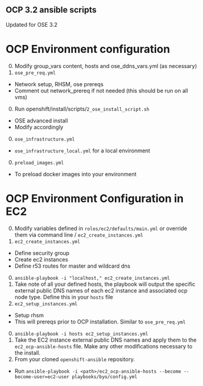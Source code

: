 OCP 3.2 ansible scripts
---

Updated for OSE 3.2  

# OCP Environment configuration
0. Modify group_vars content, hosts and ose_ddns_vars.yml (as necessary)
0. `ose_pre_req.yml` 
  * Network setup, RHSM, ose prereqs
  * Comment out network_prereq if not needed (this should be run on all vms)
0. Run openshift/install/scripts/`2_ose_install_script.sh`
  * OSE advanced install
  * Modify accordingly
0. `ose_infrastructure.yml`
  * `ose_infrastructure_local.yml` for a local environment
0. `preload_images.yml`
  * To preload docker images into your environment
 
# OCP Environment Configuration in EC2
0. Modify variables defined in `roles/ec2/defaults/main.yml` or override them via command line / `ec2_create_instances.yml`
0. `ec2_create_instances.yml`
  * Define security group
  * Create ec2 instances
  * Define r53 routes for master and wildcard dns
0. `ansible-playbook -i "localhost," ec2_create_instances.yml`
0. Take note of all your defined hosts, the playbook will output the specific external public DNS names of each ec2 instance and associated ocp node type.  Define this in your `hosts` file
0. `ec2_setup_instances.yml`
  * Setup rhsm
  * This will prereqs prior to OCP installation.  Similar to `ose_pre_req.yml`
0. `ansible-playbook -i hosts ec2_setup_instances.yml`
0. Take the EC2 instance external public DNS names and apply them to the `ec2_ocp-ansible-hosts` file.  Make any other modifications necessary to the install.
0. From your cloned `openshift-ansible` repository.  
  * Run `ansible-playbook -i <path>/ec2_ocp-ansible-hosts --become --become-user=ec2-user playbooks/byo/config.yml`
